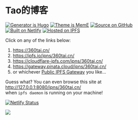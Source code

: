 # Tao的博客

[![Generator is Hugo](https://img.shields.io/badge/Generator%20is-Hugo-ff4088?&logo=hugo)](https://github.com/gohugoio/hugo)
[![Theme is MemE](https://img.shields.io/badge/Theme%20is-MemE-2a6df4?&logo=meme)](https://github.com/reuixiy/hugo-theme-meme)
[![Source on GitHub](https://img.shields.io/badge/Source%20on-GitHub-181717?&logo=github)](https://github.com/yixiuer/yixiuer.me)
[![Built on Netlify](https://img.shields.io/badge/Built%20on-Netlify-00c7b7?&logo=netlify)](https://www.netlify.com/)
[![Hosted on IPFS](https://img.shields.io/badge/Hosted%20on-IPFS-65c2cb?&logo=ipfs)](https://ipfs.io/)

Click on any of the links below:

1. https://360tai.cn/
2. https://ipfs.io/ipns/360tai.cn/
3. https://cloudflare-ipfs.com/ipns/360tai.cn/
4. https://gateway.pinata.cloud/ipns/360tai.cn/
5. or whichever [Public IPFS Gateway](https://ipfs.github.io/public-gateway-checker/) you like...

Guess what? You can even browse this site at http://127.0.0.1:8080/ipns/360tai.cn/  
when `ipfs daemon` is running on your machine!

[![Netlify Status](https://api.netlify.com/api/v1/badges/b84f1886-76cf-481e-9b4a-7220a7f28455/deploy-status)](https://app.netlify.com/sites/taoyonggang/deploys)

<a rel="license" href="http://creativecommons.org/licenses/by-nc-sa/4.0/"><img style="border-width:0" src="https://i.creativecommons.org/l/by-nc-sa/4.0/88x31.png" /></a>
